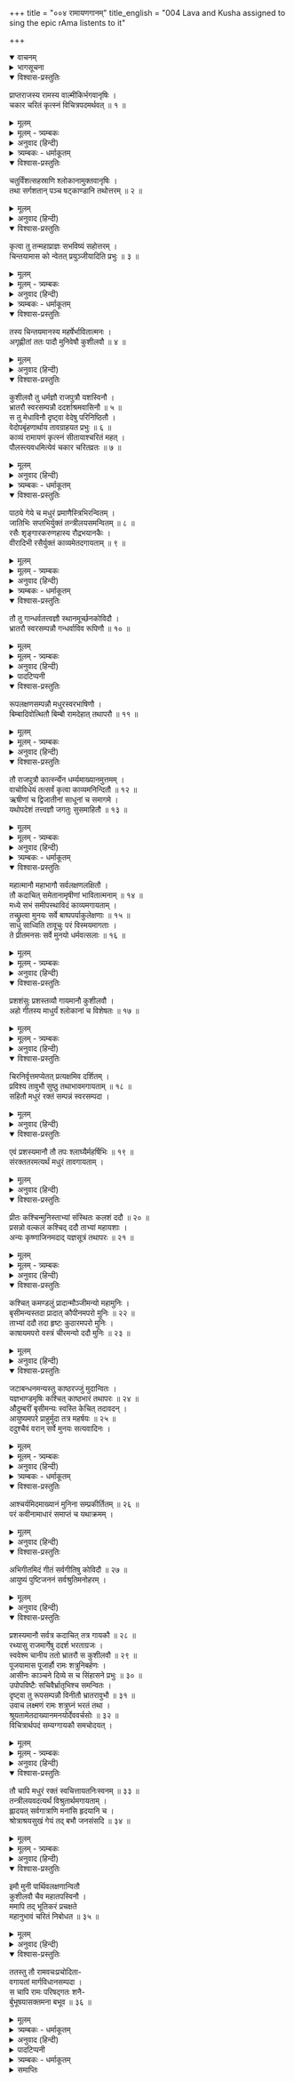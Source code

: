 +++
title = "००४ रामायणगानम्"
title_english = "004 Lava and Kusha assigned to sing the epic rAma listents to it"

+++
<details open><summary>वाचनम्</summary>
<div caption="श्रीराम-हरिसीताराममूर्ति-घनपाठिभ्यां वचनम्" class="audioEmbed" src="https://archive.org/download/Ramayana-recitation-Sriram-harisItArAmamUrti-Ghanapaati-v2/Kanda_1/Kanda_1_BK-004-Ramayana_Gaanam.mp3"></div>
</details>

<details><summary>भागसूचना</summary>

4. महर्षि वाल्मीकिका चौबीस हजार श्लोकोंसे युक्त रामायणकाव्यका निर्माण करके उसे लव-कुशको पढ़ाना, मुनिमण्डलीमें रामायणगान करके लव और कुशका प्रशंसित होना तथा अयोध्यामें श्रीरामद्वारा सम्मानित हो उन दोनोंका रामदरबारमें रामायणगान सुनाना
</details>

<details open><summary>विश्वास-प्रस्तुतिः</summary>

प्राप्तराजस्य रामस्य वाल्मीकिर्भगवानृषिः ।  
चकार चरितं कृत्स्नं विचित्रपदमर्थवत् ॥ १ ॥
</details>

<details><summary>मूलम्</summary>

प्राप्तराजस्य रामस्य वाल्मीकिर्भगवानृषिः ।  
चकार चरितं कृत्स्नं विचित्रपदमर्थवत् ॥ १ ॥
</details>

<details><summary>मूलम् - त्र्यम्बकः</summary>

प्राप्त-राज्यस्य रामस्य वाल्मीकिर् भगवान् ऋषिः ।  
> चकार चरितं कृत्स्नं विचित्र-पदम् आत्मवान् ॥
</details>

<details><summary>अनुवाद (हिन्दी)</summary>

श्रीरामचन्द्रजीने जब वनसे लौटकर राज्यका शासन अपने हाथमें ले लिया, उसके बाद भगवान् वाल्मीकि मुनिने उनके सम्पूर्ण चरित्रके आधारपर विचित्र पद और अर्थसे युक्त रामायणकाव्यका निर्माण किया ॥ १ ॥
</details>

<details><summary>त्र्यम्बकः - धर्माकूतम्</summary>

अनेन ग्रन्थ-करण-कालः सूचितः ॥
</details>

<details open><summary>विश्वास-प्रस्तुतिः</summary>

चतुर्विंशत्सहस्राणि श्लोकानामुक्तवानृषिः ।  
तथा सर्गशतान् पञ्च षट्काण्डानि तथोत्तरम् ॥ २ ॥
</details>

<details><summary>मूलम्</summary>

चतुर्विंशत्सहस्राणि श्लोकानामुक्तवानृषिः ।  
तथा सर्गशतान् पञ्च षट्काण्डानि तथोत्तरम् ॥ २ ॥
</details>

<details><summary>अनुवाद (हिन्दी)</summary>

इसमें महर्षिने चौबीस हजार श्लोक, पाँच सौ सर्ग तथा उत्तरसहित सात काण्डोंका प्रतिपादन किया है ॥ २ ॥
</details>

<details open><summary>विश्वास-प्रस्तुतिः</summary>

कृत्वा तु तन्महाप्राज्ञः सभविष्यं सहोत्तरम् ।  
चिन्तयामास को न्वेतत् प्रयुञ्जीयादिति प्रभुः ॥ ३ ॥
</details>

<details><summary>मूलम्</summary>

कृत्वा तु तन्महाप्राज्ञः सभविष्यं सहोत्तरम् ।  
चिन्तयामास को न्वेतत् प्रयुञ्जीयादिति प्रभुः ॥ ३ ॥
</details>

<details><summary>मूलम् - त्र्यम्बकः</summary>

कृत्वापि तन् महा-प्राज्ञः स-भविष्यं सहोत्तरम् ।
चिन्तयामास को न्व् एतत् प्रयुञ्जीयाद् इति प्रभुः ॥
</details>

<details><summary>अनुवाद (हिन्दी)</summary>

भविष्य तथा उत्तरकाण्डसहित समस्त रामायण पूर्ण कर लेनेके पश्चात् सामर्थ्यशाली, महाज्ञानी महर्षिने सोचा कि कौन ऐसा शक्तिशाली पुरुष होगा, जो इस महाकाव्यको पढ़कर जनसमुदायमें सुना सके ॥ ३ ॥
</details>

<details><summary>त्र्यम्बकः - धर्माकूतम्</summary>

अत्र चतुर्विंशति-सहस्र-संख्य्योक्त्या चतुर्विंशत्य्-अक्षर-गायत्री-तुल्यता सूचिता । प्रथम-पद्ये "तपः-स्वाध्याय-निरतम्" इत्य्-अत्र प्रथमं त-कारस्य सर्ग-प्रान्ते "पठन् द्विजः-" इत्य् एतस्मिन् पद्ये "महत्त्वम् ईयात्" इत्य्-अत्र "यात्" इत्य् अक्षरस्य ग्रहणाद् अपि गायत्री-रूपत्वं सूचितम् । अन्यच् च, गायत्री सवितृ-प्रतिपादिका । अयं ग्रन्थस् तद्-वंश-प्रतिपादकः । तस्माद् गायत्र्या एव विस्तरः ॥
</details>

<details open><summary>विश्वास-प्रस्तुतिः</summary>

तस्य चिन्तयमानस्य महर्षेर्भावितात्मनः ।  
अगृह्णीतां ततः पादौ मुनिवेषौ कुशीलवौ ॥ ४ ॥
</details>

<details><summary>मूलम्</summary>

तस्य चिन्तयमानस्य महर्षेर्भावितात्मनः ।  
अगृह्णीतां ततः पादौ मुनिवेषौ कुशीलवौ ॥ ४ ॥
</details>

<details><summary>अनुवाद (हिन्दी)</summary>

शुद्ध अन्तःकरणवाले उन महर्षिके इस प्रकार विचार करते ही मुनिवेषमें रहनेवाले राजकुमार कुश और लवने आकर उनके चरणोंमें प्रणाम किया ॥ ४ ॥
</details>

<details open><summary>विश्वास-प्रस्तुतिः</summary>

कुशीलवौ तु धर्मज्ञौ राजपुत्रौ यशस्विनौ ।  
भ्रातरौ स्वरसम्पन्नौ ददर्शाश्रमवासिनौ ॥ ५ ॥  
स तु मेधाविनौ दृष्ट्वा वेदेषु परिनिष्ठितौ ।  
वेदोपबृंहणार्थाय तावग्राहयत प्रभुः ॥ ६ ॥  
काव्यं रामायणं कृत्स्नं सीतायाश्चरितं महत् ।  
पौलस्त्यवधमित्येवं चकार चरितव्रतः ॥ ७ ॥
</details>

<details><summary>मूलम्</summary>

कुशीलवौ तु धर्मज्ञौ राजपुत्रौ यशस्विनौ ।  
भ्रातरौ स्वरसम्पन्नौ ददर्शाश्रमवासिनौ ॥ ५ ॥  
स तु मेधाविनौ दृष्ट्वा वेदेषु परिनिष्ठितौ ।  
वेदोपबृंहणार्थाय तावग्राहयत प्रभुः ॥ ६ ॥  
काव्यं रामायणं कृत्स्नं सीतायाश्चरितं महत् ।  
पौलस्त्यवधमित्येवं चकार चरितव्रतः ॥ ७ ॥
</details>

<details><summary>अनुवाद (हिन्दी)</summary>

राजकुमार कुश और लव दोनों भाई धर्मके ज्ञाता और यशस्वी थे । उनका स्वर बड़ा ही मधुर था और वे मुनिके आश्रमपर ही रहते थे । उनकी धारणाशक्ति अद्भुत थी और वे दोनों ही वेदोंमें पारंगत हो चुके थे । भगवान् वाल्मीकिने उनकी ओर देखा और उन्हें सुयोग्य समझकर उत्तम व्रतका पालन करनेवाले उन महर्षिने वेदार्थका विस्तारके साथ ज्ञान करानेके लिये उन्हें सीताके चरित्रसे युक्त सम्पूर्ण रामायण नामक महाकाव्यका, जिसका दूसरा नाम पौलस्त्यवध अथवा दशाननवध था, अध्ययन कराया ॥ ५—७ ॥
</details>

<details><summary>त्र्यम्बकः - धर्माकूतम्</summary>

अनेन समीचीन-विद्या मेधाविने नियताय देयेति धर्मः सूचितः, "न विद्याम् ऊषरे वपेत्" इति श्रुतेः ॥
</details>

<details open><summary>विश्वास-प्रस्तुतिः</summary>

पाठ्ये गेये च मधुरं प्रमाणैस्त्रिभिरन्वितम् ।  
जातिभिः सप्तभिर्युक्तं तन्त्रीलयसमन्वितम् ॥ ८ ॥  
रसैः शृङ्गारकरुणहास्य रौद्रभयानकैः ।  
वीरादिभी रसैर्युक्तं काव्यमेतदगायताम् ॥ ९ ॥
</details>

<details><summary>मूलम्</summary>

पाठ्ये गेये च मधुरं प्रमाणैस्त्रिभिरन्वितम् ।  
जातिभिः सप्तभिर्युक्तं तन्त्रीलयसमन्वितम् ॥ ८ ॥  
रसैः शृङ्गारकरुणहास्य रौद्रभयानकैः ।  
वीरादिभी रसैर्युक्तं काव्यमेतदगायताम् ॥ ९ ॥
</details>

<details><summary>मूलम् - त्र्यम्बकः</summary>

आसीनानां समीपस्थाविदं काव्यमगायताम् ।  
पाठ्ये गेये च मधुरं प्रमाणैस्त्रिभिरन्वितम् ॥
जातिभिः सप्तभिर् बद्धं तन्त्री-लय-समन्वितम् ।  
हास्य-शृङ्गार-कारुण्य-रौद्र-वीर-भयानकैः ॥
बीभत्साद्भुत-संयुक्तं काव्यम् एतद् अगायताम् ॥
</details>

<details><summary>अनुवाद (हिन्दी)</summary>

वह महाकाव्य पढ़ने और गानेमें भी मधुर, द्रुत, मध्य और विलम्बित—इन तीनों गतियोंसे अन्वित, षड्ज आदि सातों स्वरोंसे युक्त, वीणा बजाकर स्वर और तालके साथ गाने योग्य तथा शृंगार, करुण, हास्य, रौद्र, भयानक तथा वीर आदि सभी रसोंसे अनुप्राणित है । दोनों भाई कुश और लव उस महाकाव्यको पढ़कर उसका गान करने लगे ॥ ८-९ ॥
</details>

<details><summary>त्र्यम्बकः - धर्माकूतम्</summary>

अनेन वेद-त्रय-साम्यं सूचितम्, "मितम् अमितं स्वरः" इत्य् ऐतरेय-ब्राह्मणोक्त-लक्षणात् । मितम् ऋगादि, अमितं यजुरादि, स्वरः सामादि । अस्मिन् ग्रन्थे मितं श्लोकः, स्वरो गीतिः, एतद्-द्वयम् इह स्पष्टम् । अमितं साम्यम् । कथम् इति चेत्; "मा निषाद" इत्य् एतत्-पद्यानन्तरम् एव पाद-बद्ध-ग्रन्थः, तत्-पूर्वं छन्दो-बद्ध-पद्यानाम् अभावात् । "तपः-स्वाध्याय-निरतम्" इत्य् आरभ्य "क्रौञ्चीम् इदं वचनम् अब्रवीत्" इत्य् एतद्-अन्तस्य ग्रन्थस्य अमितत्वं विना न अन्या गतिः । इदानीं प्रत्यक्षं छन्दो-बद्धतया दृश्यत इति चेत्, श्लोकोत्पत्त्य्-अनन्तरं तच्-छिष्यैः छन्दो-बद्धतया रचितो भविष्यति । तस्मात् "मा निषाद" इत्य् एतत्-पूर्वस्य ग्रन्थस्य अमितत्व-रूपं यजुष्ट्वं सिद्धम् । तस्माद् वेद-त्रय-साम्यम् उपपन्नम् । तथा च प्रथम-सर्गे नारद-वाक्यम्-

> इदं पवित्रं पाप-घ्नं पुण्यं वेदैश् च संमितम् ।

इति । वेदैर् इति बहुवचनाद् वेदत्रयसाम्यं सिद्धम् ॥
</details>

<details open><summary>विश्वास-प्रस्तुतिः</summary>

तौ तु गान्धर्वतत्त्वज्ञौ स्थानमूर्च्छनकोविदौ ।  
भ्रातरौ स्वरसम्पन्नौ गन्धर्वाविव रूपिणौ ॥ १० ॥
</details>

<details><summary>मूलम्</summary>

तौ तु गान्धर्वतत्त्वज्ञौ स्थानमूर्च्छनकोविदौ ।  
भ्रातरौ स्वरसम्पन्नौ गन्धर्वाविव रूपिणौ ॥ १० ॥
</details>

<details><summary>मूलम् - त्र्यम्बकः</summary>

तौ तु गान्धर्व-तत्त्वज्ञौ मूर्छना-स्थान-कोविदौ ॥  
> भ्रातरौ स्वर-संपन्नौ गन्धर्वाव् इव रूपिणौ ॥
</details>

<details><summary>अनुवाद (हिन्दी)</summary>

वे दोनों भाई गान्धर्व विद्या (संगीत-शास्त्र) के तत्त्वज्ञ, स्थान१ और मूर्च्छनाके२ जानकार, मधुर स्वरसे सम्पन्न तथा गन्धर्वोंके समान मनोहर रूपवाले थे ॥ १० ॥
</details>

<details><summary>पादटिप्पनी</summary>

१. स्थान शब्दसे यहाँ मन्द्र, मध्यम और ताररूप त्रिविध स्वरोंकी उत्पत्तिका स्थान बताया गया है । हृदयकी ग्रन्थिसे ऊपर और कपोलफलकसे नीचे जो प्राणोंके संचारका स्थान है, उसीको स्थान कहते हैं; उनके तीन भेद हैं—हृदय, कण्ठ और सिर । उसके पुनः तीन-तीन भेद होते हैं—मन्द्र, मध्य और तार; जैसा कि शाण्डिल्यका वचन है—  
यदूर्ध्वं हृदयग्रन्थेः कपोलफलकादधः ।  
प्राणसंचारणस्थानं स्थानमित्यभिधीयते ॥  
उरः कण्ठः शिरश्चेतितत्पुनस्त्रिविधं भवेत् ।  
मन्द्रं मध्यं च तारं च...... ॥  
२.	जहाँ स्वर पूर्ण होते हैं, उस स्थानको मूर्छना कहते हैं । जैसा कि कहा गया है—  
यत्रैव स्युः स्वराः पूर्णा मूर्छना सेत्युदाहृता ।  
वैजयन्तीकोशके अनुसार वीणा आदिके वादनको मूर्छना कहते हैं—‘वादने मूर्छना प्रोक्ता ।’
</details>

<details open><summary>विश्वास-प्रस्तुतिः</summary>

रूपलक्षणसम्पन्नौ मधुरस्वरभाषिणौ ।  
बिम्बादिवोत्थितौ बिम्बौ रामदेहात् तथापरौ ॥ ११ ॥
</details>

<details><summary>मूलम्</summary>

रूपलक्षणसम्पन्नौ मधुरस्वरभाषिणौ ।  
बिम्बादिवोत्थितौ बिम्बौ रामदेहात् तथापरौ ॥ ११ ॥
</details>

<details><summary>मूलम् - त्र्यम्बकः</summary>

रूप-लक्षण-संपन्नौ मधुर-स्वर-भाषिणौ ।  
बिम्बाद् इवोद्धृतौ बिम्बौ राम-देहात् तथापरौ ॥
</details>

<details><summary>अनुवाद (हिन्दी)</summary>

सुन्दर रूप और शुभ लक्षण उनकी सहज सम्पत्ति थे । वे दोनों भाई बड़े मधुर स्वरसे वार्तालाप करते थे । जैसे बिम्बसे प्रतिबिम्ब प्रकट होते हैं, उसी प्रकार श्रीरामके शरीरसे उत्पन्न हुए वे दोनों राजकुमार दूसरे युगल श्रीराम ही प्रतीत होते थे ॥ ११ ॥
</details>

<details open><summary>विश्वास-प्रस्तुतिः</summary>

तौ राजपुत्रौ कात्स्‍न्‍‍र्येन धर्म्यमाख्यानमुत्तमम् ।  
वाचोविधेयं तत्सर्वं कृत्वा काव्यमनिन्दितौ ॥ १२ ॥  
ऋषीणां च द्विजातीनां साधूनां च समागमे ।  
यथोपदेशं तत्त्वज्ञौ जगतुः सुसमाहितौ ॥ १३ ॥
</details>

<details><summary>मूलम्</summary>

तौ राजपुत्रौ कात्स्‍न्‍‍र्येन धर्म्यमाख्यानमुत्तमम् ।  
वाचोविधेयं तत्सर्वं कृत्वा काव्यमनिन्दितौ ॥ १२ ॥  
ऋषीणां च द्विजातीनां साधूनां च समागमे ।  
यथोपदेशं तत्त्वज्ञौ जगतुः सुसमाहितौ ॥ १३ ॥
</details>

<details><summary>मूलम् - त्र्यम्बकः</summary>

तौ राज-पुत्रौ कार्त्स्न्येन धर्म्यम् आख्यानम् उत्तमम् ।  
वाचो-विधेयं तत् सर्वं कृत्वा काव्यम् अनिन्दितौ ॥

ऋषीणां च द्विजातीनां साधूनां च समागमे ।  
यथोपदेशं तत्त्व-ज्ञौ जगतुस् तौ कुशीलवौ ॥
</details>

<details><summary>अनुवाद (हिन्दी)</summary>

वे दोनों राजपुत्र सब लोगोंकी प्रशंसाके पात्र थे, उन्होंने उस धर्मानुकूल उत्तम उपाख्यानमय सम्पूर्ण काव्यको जिह्वाग्र कर लिया था और जब कभी ऋषियों, ब्राह्मणों तथा साधुओंका समागम होता था, उस समय उनके बीचमें बैठकर वे दोनों तत्त्वज्ञ बालक एकाग्रचित्त हो रामायणका गान किया करते थे ॥ १२-१३ ॥
</details>

<details><summary>त्र्यम्बकः - धर्माकूतम्</summary>

अनेन अध्येत्रा सम्यग् अधीतायाः विद्याया महतां समीपे प्रचारः कर्तव्य इति सूचितम् ॥
</details>

<details open><summary>विश्वास-प्रस्तुतिः</summary>

महात्मानौ महाभागौ सर्वलक्षणलक्षितौ ।  
तौ कदाचित् समेतानामृषीणां भावितात्मनाम् ॥ १४ ॥  
मध्ये सभं समीपस्थाविदं काव्यमगायताम् ।  
तच्छ्रुत्वा मुनयः सर्वे बाष्पपर्याकुलेक्षणाः ॥ १५ ॥  
साधु साध्विति तावूचुः परं विस्मयमागताः ।  
ते प्रीतमनसः सर्वे मुनयो धर्मवत्सलाः ॥ १६ ॥
</details>

<details><summary>मूलम्</summary>

महात्मानौ महाभागौ सर्वलक्षणलक्षितौ ।  
तौ कदाचित् समेतानामृषीणां भावितात्मनाम् ॥ १४ ॥  
मध्ये सभं समीपस्थाविदं काव्यमगायताम् ।  
तच्छ्रुत्वा मुनयः सर्वे बाष्पपर्याकुलेक्षणाः ॥ १५ ॥  
साधु साध्विति तावूचुः परं विस्मयमागताः ।  
ते प्रीतमनसः सर्वे मुनयो धर्मवत्सलाः ॥ १६ ॥
</details>

<details><summary>मूलम् - त्र्यम्बकः</summary>

साधु साध्व् इति चाप्य् ऊचुः परं विस्मयम् आगताः ।
</details>

<details><summary>अनुवाद (हिन्दी)</summary>

एक दिनकी बात है, बहुत-से शुद्ध अन्तःकरणवाले महर्षियोंकी मण्डली एकत्र हुई थी । उसमें महान् सौभाग्यशाली तथा समस्त शुभ लक्षणोंसे सुशोभित महामनस्वी कुश और लव भी उपस्थित थे । उन्होंने बीच सभामें उन महात्माओंके समीप बैठकर उस रामायणकाव्यका गान किया । उसे सुनकर सभी मुनियोंके नेत्रोंमें आँसू भर आये और वे अत्यन्त विस्मय-विमुग्ध होकर उन्हें साधुवाद देने लगे । मुनि धर्मवत्सल तो होते ही हैं; वह धार्मिक उपाख्यान सुनकर उन सबके मनमें बड़ी प्रसन्नता हुई ॥ १४—१६ ॥
</details>

<details open><summary>विश्वास-प्रस्तुतिः</summary>

प्रशशंसुः प्रशस्तव्यौ गायमानौ कुशीलवौ ।  
अहो गीतस्य माधुर्यं श्लोकानां च विशेषतः ॥ १७ ॥
</details>

<details><summary>मूलम्</summary>

प्रशशंसुः प्रशस्तव्यौ गायमानौ कुशीलवौ ।  
अहो गीतस्य माधुर्यं श्लोकानां च विशेषतः ॥ १७ ॥
</details>

<details><summary>मूलम् - त्र्यम्बकः</summary>

प्रशशंसुः प्रशस्तव्यौ गायन्तौ तौ कुशीलवौ ॥
</details>

<details><summary>अनुवाद (हिन्दी)</summary>

वे रामायण-कथाके गायक कुमार कुश और लवकी, जो प्रशंसाके ही योग्य थे, इस प्रकार प्रशंसा करने लगे—‘अहो! इन बालकोंके गीतमें कितना माधुर्य है । श्लोकोंकी मधुरता तो और भी अद्भुत है ॥ १७ ॥
</details>

<details open><summary>विश्वास-प्रस्तुतिः</summary>

चिरनिर्वृत्तमप्येतत् प्रत्यक्षमिव दर्शितम् ।  
प्रविश्य तावुभौ सुष्ठु तथाभावमगायताम् ॥ १८ ॥  
सहितौ मधुरं रक्तं सम्पन्नं स्वरसम्पदा ।
</details>

<details><summary>मूलम्</summary>

चिरनिर्वृत्तमप्येतत् प्रत्यक्षमिव दर्शितम् ।  
प्रविश्य तावुभौ सुष्ठु तथाभावमगायताम् ॥ १८ ॥  
सहितौ मधुरं रक्तं सम्पन्नं स्वरसम्पदा ।
</details>

<details><summary>अनुवाद (हिन्दी)</summary>

‘यद्यपि इस काव्यमें वर्णित घटना बहुत दिनों पहले हो चुकी है तो भी इन दोनों बालकोंने इस सभामें प्रवेश करके एक साथ ऐसे सुन्दर भावसे स्वरसम्पन्न, रागयुक्त मधुरगान किया है कि वे पहलेकी घटनाएँ भी प्रत्यक्ष-सी दिखायी देने लगी हैं—मानो अभी-अभी आँखोंके सामने घटित हो रही हों’ ॥ १८ १/२ ॥
</details>

<details open><summary>विश्वास-प्रस्तुतिः</summary>

एवं प्रशस्यमानौ तौ तपः श्लाघ्यैर्महर्षिभिः ॥ १९ ॥  
संरक्ततरमत्यर्थं मधुरं तावगायताम् ।
</details>

<details><summary>मूलम्</summary>

एवं प्रशस्यमानौ तौ तपः श्लाघ्यैर्महर्षिभिः ॥ १९ ॥  
संरक्ततरमत्यर्थं मधुरं तावगायताम् ।
</details>

<details><summary>अनुवाद (हिन्दी)</summary>

इस प्रकार उत्तम तपस्यासे युक्त महर्षिगण उन दोनों कुमारोंकी प्रशंसा करते और वे उनसे प्रशंसित होकर अत्यन्त मधुर रागसे रामायणका गान करते थे ॥
</details>

<details open><summary>विश्वास-प्रस्तुतिः</summary>

प्रीतः कश्चिन्मुनिस्ताभ्यां संस्थितः कलशं ददौ ॥ २० ॥  
प्रसन्नो वल्कलं कश्चिद् ददौ ताभ्यां महायशाः ।  
अन्यः कृष्णाजिनमदाद् यज्ञसूत्रं तथापरः ॥ २१ ॥
</details>

<details><summary>मूलम्</summary>

प्रीतः कश्चिन्मुनिस्ताभ्यां संस्थितः कलशं ददौ ॥ २० ॥  
प्रसन्नो वल्कलं कश्चिद् ददौ ताभ्यां महायशाः ।  
अन्यः कृष्णाजिनमदाद् यज्ञसूत्रं तथापरः ॥ २१ ॥
</details>

<details><summary>मूलम् - त्र्यम्बकः</summary>

प्रीतः कश्चिन् मुनिस् ताभ्यां संमतः कलशं ददौ ।  
प्रसन्नो वल्कलं कश्चिद् ददौ ताभ्यां महा-तपाः ॥
अन्यः कृष्णाजिनं प्रादान् मौञ्जीम् अन्यो महा-मुनिः ।  
कश्चित् कमण्डलुं प्रादाद् यज्ञसूत्रम् अथापरः ॥
</details>

<details><summary>अनुवाद (हिन्दी)</summary>

उनके गानसे संतुष्ट हुए किसी मुनिने उठकर उन्हें पुरस्कारके रूपमें एक कलश प्रदान किया । किसी दूसरे महायशस्वी महर्षिने प्रसन्न होकर उन दोनोंको वल्कल वस्त्र दिया । किसीने काला मृगचर्म भेंट किया तो किसीने यज्ञोपवीत ॥ २०-२१ ॥
</details>

<details open><summary>विश्वास-प्रस्तुतिः</summary>

कश्चित् कमण्डलुं प्रादान्मौञ्जीमन्यो महामुनिः ।  
बृसीमन्यस्तदा प्रादात् कौपीनमपरो मुनिः ॥ २२ ॥  
ताभ्यां ददौ तदा हृष्टः कुठारमपरो मुनिः ।  
काषायमपरो वस्त्रं चीरमन्यो ददौ मुनिः ॥ २३ ॥
</details>

<details><summary>मूलम्</summary>

कश्चित् कमण्डलुं प्रादान्मौञ्जीमन्यो महामुनिः ।  
बृसीमन्यस्तदा प्रादात् कौपीनमपरो मुनिः ॥ २२ ॥  
ताभ्यां ददौ तदा हृष्टः कुठारमपरो मुनिः ।  
काषायमपरो वस्त्रं चीरमन्यो ददौ मुनिः ॥ २३ ॥
</details>

<details><summary>अनुवाद (हिन्दी)</summary>

एकने कमण्डलु दिया तो दूसरे महामुनिने मुञ्जकी मेखला भेंट की । तीसरेने आसन और चौथेने कौपीन प्रदान किया । किसी अन्य मुनिने हर्षमें भरकर उन दोनों बालकोंके लिये कुठार अर्पित किया । किसीने गेरुआ वस्त्र दिया तो किसी मुनिने चीर भेंट किया ॥ २२—२३ ॥
</details>

<details open><summary>विश्वास-प्रस्तुतिः</summary>

जटाबन्धनमन्यस्तु काष्ठरज्जुं मुदान्वितः ।  
यज्ञभाण्डमृषिः कश्चित् काष्ठभारं तथापरः ॥ २४ ॥  
औदुम्बरीं बृसीमन्यः स्वस्ति केचित् तदावदन् ।  
आयुष्यमपरे प्राहुर्मुदा तत्र महर्षयः ॥ २५ ॥  
ददुश्चैवं वरान् सर्वे मुनयः सत्यवादिनः ।
</details>

<details><summary>मूलम्</summary>

जटाबन्धनमन्यस्तु काष्ठरज्जुं मुदान्वितः ।  
यज्ञभाण्डमृषिः कश्चित् काष्ठभारं तथापरः ॥ २४ ॥  
औदुम्बरीं बृसीमन्यः स्वस्ति केचित् तदावदन् ।  
आयुष्यमपरे प्राहुर्मुदा तत्र महर्षयः ॥ २५ ॥  
ददुश्चैवं वरान् सर्वे मुनयः सत्यवादिनः ।
</details>

<details><summary>मूलम् - त्र्यम्बकः</summary>

औदुम्बरीं ब्रसीम् अन्यो जप-मालाम् अथापरः ।  
आयुष्यम् अपरे चोचुर् मुदा तत्र महर्षयः ॥
</details>

<details><summary>अनुवाद (हिन्दी)</summary>

किसी दूसरेने आनन्दमग्न होकर जटा बाँधनेके लिये रस्सी दी तो किसीने समिधा बाँधकर लानेके लिये डोरी प्रदान की । एक ऋषिने यज्ञपात्र दिया तो दूसरेने काष्ठभार समर्पित किया । किसीने गूलरकी लकड़ीका बना हुआ पीढ़ा अर्पित किया । कुछ लोग उस समय आशीर्वाद देने लगे—‘बच्चो! तुम दोनोंका कल्याण हो ।’ दूसरे महर्षि प्रसन्नतापूर्वक बोल उठे—‘तुम्हारी आयु बढ़े ।’ इस प्रकार सभी सत्यवादी मुनियोंने उन दोनोंको नाना प्रकारके वर दिये ॥ २४-२५ १/२ ॥
</details>

<details><summary>त्र्यम्बकः - धर्माकूतम्</summary>

अनेन महद्भिर् मुनिभिः श्लाघा-पूर्वक-पारितोषिक-प्रदानेन इतरैर् अपि पुण्य-कथा-श्रोतृभिः स्व-स्व-शक्त्य्-अनुसारेण धर्म-वक्ता पूजनीय इति सूचितम् । अनेन महा-जन-परिग्रहो ऽपि सूचितः । "तस्माद् गायते न देयम्" इति निषेधो वृत्त्यर्थम् असद्-गायक-विषय इत्य् अपि सूचितम् । एतत्-काव्यं पठतां श्रोतॄणां च आयुष्कारकं पुष्टि-जनकं च । तथा च -

> आयुष्यं पुष्टि-जनकं सर्व-श्रुति-मनोहरम् ॥

प्रथम-सर्गे ऽपि,

> इदं पवित्रं पापघ्नं पुण्यं वेदैश् च संमितम् ।  
> यः पठेद् राम-चरितं सर्व-पापैः प्रमुच्यते ॥  
> एतद् आख्यानम् आयुष्यं पठन् रामायणं नरः ।  
> स-पुत्र-पौत्रः सगणः प्रेत्य स्वर्गे महीयते ॥
> 
> पठन् द्विजो वाग्-ऋषभत्वम् ईयात्  
> स्यात् क्षत्रियो भूमि-पतित्वम् ईयात् ।  
> वणिग्-जनः पण्य-फलत्वम् ईयाज्  
> जनश् च शूद्रो ऽपि महत्त्वम् ईयात् ॥

इत्य् उक्तम् । एवं च पुरुषार्थ-प्राप्तिः प्रतिपादिता ॥
</details>

<details open><summary>विश्वास-प्रस्तुतिः</summary>

आश्चर्यमिदमाख्यानं मुनिना सम्प्रकीर्तितम् ॥ २६ ॥  
परं कवीनामाधारं समाप्तं च यथाक्रमम् ।
</details>

<details><summary>मूलम्</summary>

आश्चर्यमिदमाख्यानं मुनिना सम्प्रकीर्तितम् ॥ २६ ॥  
परं कवीनामाधारं समाप्तं च यथाक्रमम् ।
</details>

<details><summary>अनुवाद (हिन्दी)</summary>

महर्षि वाल्मीकिद्वारा वर्णित यह आश्चर्यमय काव्य परवर्ती कवियोंके लिये श्रेष्ठ आधारशिला है । श्रीरामचन्द्रजीके सम्पूर्ण चरित्रोंका क्रमशः वर्णन करते हुए इसकी समाप्ति की गयी है ॥ २६ १/२ ॥
</details>

<details open><summary>विश्वास-प्रस्तुतिः</summary>

अभिगीतमिदं गीतं सर्वगीतिषु कोविदौ ॥ २७ ॥  
आयुष्यं पुष्टिजननं सर्वश्रुतिमनोहरम् ।
</details>

<details><summary>मूलम्</summary>

अभिगीतमिदं गीतं सर्वगीतिषु कोविदौ ॥ २७ ॥  
आयुष्यं पुष्टिजननं सर्वश्रुतिमनोहरम् ।
</details>

<details><summary>अनुवाद (हिन्दी)</summary>

सम्पूर्ण गीतोंके विशेषज्ञ राजकुमारो! यह काव्य आयु एवं पुष्टि प्रदान करनेवाला तथा सबके कान और मनको मोहनेवाला मधुर संगीत है । तुम दोनोंने बड़े सुन्दर ढंगसे इसका गान किया है ॥ २७ १/२ ॥
</details>

<details open><summary>विश्वास-प्रस्तुतिः</summary>

प्रशस्यमानौ सर्वत्र कदाचित् तत्र गायकौ ॥ २८ ॥  
रथ्यासु राजमार्गेषु ददर्श भरताग्रजः ।  
स्ववेश्म चानीय ततो भ्रातरौ स कुशीलवौ ॥ २९ ॥  
पूजयामास पूजार्हौ रामः शत्रुनिबर्हणः ।  
आसीनः काञ्चने दिव्ये स च सिंहासने प्रभुः ॥ ३० ॥  
उपोपविष्टैः सचिवैर्भ्रातृभिश्च समन्वितः ।  
दृष्ट्वा तु रूपसम्पन्नौ विनीतौ भ्रातरावुभौ ॥ ३१ ॥  
उवाच लक्ष्मणं रामः शत्रुघ्नं भरतं तथा ।  
श्रूयतामेतदाख्यानमनयोर्देववर्चसोः ॥ ३२ ॥  
विचित्रार्थपदं सम्यग्गायकौ समचोदयत् ।
</details>

<details><summary>मूलम्</summary>

प्रशस्यमानौ सर्वत्र कदाचित् तत्र गायकौ ॥ २८ ॥  
रथ्यासु राजमार्गेषु ददर्श भरताग्रजः ।  
स्ववेश्म चानीय ततो भ्रातरौ स कुशीलवौ ॥ २९ ॥  
पूजयामास पूजार्हौ रामः शत्रुनिबर्हणः ।  
आसीनः काञ्चने दिव्ये स च सिंहासने प्रभुः ॥ ३० ॥  
उपोपविष्टैः सचिवैर्भ्रातृभिश्च समन्वितः ।  
दृष्ट्वा तु रूपसम्पन्नौ विनीतौ भ्रातरावुभौ ॥ ३१ ॥  
उवाच लक्ष्मणं रामः शत्रुघ्नं भरतं तथा ।  
श्रूयतामेतदाख्यानमनयोर्देववर्चसोः ॥ ३२ ॥  
विचित्रार्थपदं सम्यग्गायकौ समचोदयत् ।
</details>

<details><summary>मूलम् - त्र्यम्बकः</summary>

प्रशस्यमानौ सर्वत्र कदाचित् तत्र गायनौ ।  
रथ्यासु राज-मार्गेषु ददर्श भरताग्रजः ॥
स्व-वेश्म चानीय ततो भ्रातरौ तौ कुशीलवौ ।  
पूजयामास पूजार्हौ रामः शत्रु-निबर्हणः ।
आसीनः काञ्चने दिव्ये स च सिंहासने प्रभुः ।  
उपोपविष्टः सचिवैर् भ्रातृभिश् च परंतपः ॥
दृष्ट्वा तु रूप-संपन्नौ ताव् उभौ नियतस् तदा ।  
उवाच लक्ष्मणं रामः शत्रुघ्नं भरतं तथा ॥  
श्रूयताम् इदम् आख्यानम् अनयोर् देव-वर्चसोः ।  
विचित्रार्थ-पदं सम्यग् गायिनौ समचोदयत् ॥
</details>

<details><summary>अनुवाद (हिन्दी)</summary>

एक समय सर्वत्र प्रशंसित होनेवाले राजकुमार कुश और लव अयोध्याकी गलियों और सड़कोंपर रामायणके श्लोकोंका गान करते हुए विचर रहे थे । इसी समय उनके ऊपर भरतके बड़े भाई श्रीरामकी दृष्टि पड़ी । उन्होंने उन समादरयोग्य बन्धुओंको अपने घर बुलाकर उनका यथोचित सम्मान किया । तदनन्तर शत्रुओंका संहार करनेवाले श्रीराम सुवर्णमय दिव्य सिंहासनपर विराजमान हुए । उनके मन्त्री और भाई भी उनके पास ही बैठे थे । उन सबके साथ सुन्दर रूपवाले उन दोनों विनयशील भाइयोंकी ओर देखकर श्रीरामचन्द्रजीने भरत, लक्ष्मण और शत्रुघ्नसे कहा—‘ये देवताके समान तेजस्वी दोनों कुमार विचित्र अर्थ और पदोंसे युक्त मधुर काव्य बड़े सुन्दर ढंगसे गाकर सुनाते हैं । तुम सब लोग इसे सुनो ।’ यों कहकर उन्होंने उन दोनों भाइयोंको गानेकी आज्ञा दी ॥
</details>

<details open><summary>विश्वास-प्रस्तुतिः</summary>

तौ चापि मधुरं रक्तं स्वचित्तायतनिःस्वनम् ॥ ३३ ॥  
तन्त्रीलयवदत्यर्थं विश्रुतार्थमगायताम् ।  
ह्लादयत् सर्वगात्राणि मनांसि हृदयानि च ।  
श्रोत्राश्रयसुखं गेयं तद् बभौ जनसंसदि ॥ ३४ ॥
</details>

<details><summary>मूलम्</summary>

तौ चापि मधुरं रक्तं स्वचित्तायतनिःस्वनम् ॥ ३३ ॥  
तन्त्रीलयवदत्यर्थं विश्रुतार्थमगायताम् ।  
ह्लादयत् सर्वगात्राणि मनांसि हृदयानि च ।  
श्रोत्राश्रयसुखं गेयं तद् बभौ जनसंसदि ॥ ३४ ॥
</details>

<details><summary>मूलम् - त्र्यम्बकः</summary>

तौ चापि मधुरं रक्तं स्वञ्चितायत-निस्वनम् ।  
तन्त्री-लयवद् अत्यर्थं विश्रुतार्थम् अगायताम् ॥
</details>

<details><summary>अनुवाद (हिन्दी)</summary>

आज्ञा पाकर वे दोनों भाई वीणाके लयके साथ अपने मनके अनुकूल तार (उच्च) एवं मधुर स्वरमें राग अलापते हुए रामायणकाव्यका गान करने लगे । उनका उच्चारण इतना स्पष्ट था कि सुनते ही अर्थका बोध हो जाता था । उनका गान सुनकर श्रोताओंके समस्त अंगोंमें हर्षजनित रोमाञ्च हो आया तथा उन सबके मन और आत्मामें आनन्दकी तरंगें उठने लगीं । उस जनसभामें होनेवाला वह गान सबकी श्रवणेन्द्रियोंको अत्यन्त सुखद प्रतीत होता था ॥ ३३-३४ ॥
</details>

<details open><summary>विश्वास-प्रस्तुतिः</summary>

इमौ मुनी पार्थिवलक्षणान्वितौ  
कुशीलवौ चैव महातपस्विनौ ।  
ममापि तद् भूतिकरं प्रचक्षते  
महानुभावं चरितं निबोधत ॥ ३५ ॥
</details>

<details><summary>मूलम्</summary>

इमौ मुनी पार्थिवलक्षणान्वितौ  
कुशीलवौ चैव महातपस्विनौ ।  
ममापि तद् भूतिकरं प्रचक्षते  
महानुभावं चरितं निबोधत ॥ ३५ ॥
</details>

<details><summary>अनुवाद (हिन्दी)</summary>

उस समय श्रीरामने अपने भाइयोंका ध्यान आकृष्ट करते हुए कहा—‘ये दोनों कुमार मुनि होकर भी राजोचित लक्षणोंसे सम्पन्न हैं । संगीतमें कुशल होनेके साथ ही महान् तपस्वी हैं । ये जिस चरित्रका—प्रबन्ध काव्यका गान करते हैं, वह शब्दार्थालङ्कार, उत्तम गुण एवं सुन्दर रीति आदिसे युक्त होनेके कारण अत्यन्त प्रभावशाली है । मेरे लिये भी अभ्युदयकारक है; ऐसा वृद्ध पुरुषोंका कथन है । अतः तुम सब लोग ध्यान देकर इसे सुनो’ ॥ ३५ ॥
</details>

<details open><summary>विश्वास-प्रस्तुतिः</summary>

ततस्तु तौ रामवचःप्रचोदिता-  
वगायतां मार्गविधानसम्पदा ।  
स चापि रामः परिषद‍्गतः शनै-  
र्बुभूषयासक्तमना बभूव ॥ ३६ ॥
</details>

<details><summary>मूलम्</summary>

ततस्तु तौ रामवचःप्रचोदिता-  
वगायतां मार्गविधानसम्पदा ।  
स चापि रामः परिषद‍्गतः शनै-  
र्बुभूषयासक्तमना बभूव ॥ ३६ ॥
</details>

<details><summary>त्र्यम्बकः - धर्माकूतम्</summary>

ततस् तु तौ राम-वचः-प्रचोदिताव्-  
अगायतां मार्ग-विधान-संपदा ।  
स चापि रामः परिषद्-गतः स्वनैर्-  
बुभूषयासक्तमना बभूव ह ॥
</details>

<details><summary>अनुवाद (हिन्दी)</summary>

तदनन्तर श्रीरामकी आज्ञासे प्रेरित हो वे दोनों भाई मार्गविधानकी* रीतिसे रामायणका गान करने लगे । सभामें बैठे हुए भगवान् श्रीराम भी धीरे-धीरे उनका गान सुननेमें तन्मय हो गये ॥ ३६ ॥
</details>

<details><summary>पादटिप्पनी</summary>

* गान दो प्रकारके होते हैं—मार्ग और देशी । भिन्न-भिन्न देशोंकी प्राकृत भाषामें गाये जानेवाले गानको देशी कहते हैं और समूचे राष्ट्रमें प्रसिद्ध संस्कृत आदि भाषाका आश्रय लेकर गाया हुआ गान मार्गके नामसे प्रसिद्ध है । कुमार कुश और लव संस्कृत भाषाका आश्रय लेकर इसीकी रीतिसे गा रहे थे ।
</details>

<details><summary>त्र्यम्बकः - धर्माकूतम्</summary>

अनेन अस्य प्रबन्धस्य विरुद्ध-कथा-अनभिरुचिना धर्म-विरुद्ध-केवल-अर्थ-पर-जाबालि-वाक्य-श्रवण-कुपितेन धर्म-प्रधानेन श्री-रामेण आदर-पूर्वकं श्रुतम् इति धर्म-अधिगमाय सत्-संग्राह्यता सूचिता ।
तम् एव धर्मं महर्षिणा वाल्मीकिना "व्यङ्ग्य-प्रधानं काव्यम् उत्तमम्" इति व्यङ्ग्य-मर्यादया प्रतिपादयता श्री-राम-स्वामि-चरितम् एव वाच्यत्वेन प्रतिपाद्यते ॥
</details>

<details><summary>समाप्तिः</summary>

इत्यार्षे श्रीमद्रामायणे वाल्मीकीये आदिकाव्ये बालकाण्डे चतुर्थः सर्गः ॥ ४ ॥  
इस प्रकार श्रीवाल्मीकिनिर्मित आर्षरामायण आदिकाव्यके बालकाण्डमें चौथा सर्ग पूरा हुआ ॥ ४ ॥
</details>

